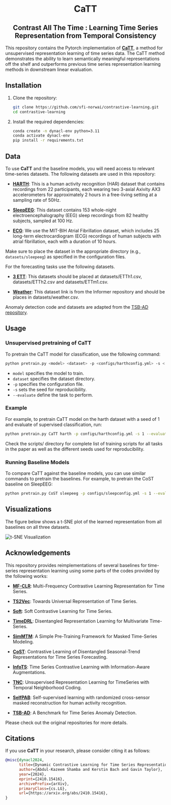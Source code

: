 <h1 align="center">CaTT</h1>
<h2 align="center">Contrast All The Time : Learning Time Series Representation from Temporal Consistency</h2>

This repository contains the Pytorch implementation of [**CaTT**](https://arxiv.org/abs/2410.15416), a method for unsupervised representation learning of time series data. The CaTT method demonstrates the ability to learn semantically meaningful representations off the shelf and outperforms previous time series representation learning methods in downstream linear evaluation.


## Installation

1. Clone the repository:
    ```bash
    git clone https://github.com/sfi-norwai/contrastive-learning.git
    cd contrastive-learning
    ```

2. Install the required dependencies:
    ```bash
    conda create -n dynacl-env python=3.11
    conda activate dynacl-env
    pip install -r requirements.txt
    ```

## Data


To use **CaTT** and the baseline models, you will need access to relevant time-series datasets. The following datasets are used in this repository:

- [**HARTH**](https://archive.ics.uci.edu/dataset/779/harth): This is a human activity recognition (HAR) dataset that contains recordings from 22 participants, each wearing two 3-axial Axivity AX3 accelerometers for approximately 2 hours in a free-living setting at a sampling rate of 50Hz.

- [**SleepEEG**](https://www.physionet.org/content/sleep-edfx/1.0.0/): This dataset contains 153 whole-night electroencephalography (EEG) sleep recordings from 82 healthy subjects, sampled at 100 Hz.

- [**ECG**](https://physionet.org/content/afdb/1.0.0/): We use the MIT-BIH Atrial Fibrillation dataset, which includes 25 long-term electrocardiogram (ECG) recordings of human subjects with atrial fibrillation, each with a duration of 10 hours.

Make sure to place the dataset in the appropriate directory (e.g., `datasets/sleepeeg`) as specified in the configuration files.

For the forecasting tasks use the following datasets.

- [**3 ETT**](https://github.com/zhouhaoyi/ETDataset): This datasets should be placed at datasets/ETTh1.csv, datasets/ETTh2.csv and datasets/ETTm1.csv.

- [**Weather**](https://github.com/zhouhaoyi/Informer2020): This dataset link is from the Informer repository and should be places in datasets/weather.csv.

Anomaly detection code and datasets are adapted from the [TSB-AD repository](https://github.com/TheDatumOrg/TSB-AD).



## Usage

### Unsupervised pretraining of CaTT

To pretrain the CaTT model for classification, use the following command:

```bash
python pretrain.py <model> <dataset> -p <configs/harthconfig.yml> -s < > --evaluate < >

```
- `model` specifies the model to train.
- `dataset` specifies the dataset directory.
- `-p` specifies the configuration file.
- `-s` sets the seed for reproducibility.
- `--evaluate` define the task to perform.

### Example
For example, to pretrain CaTT model on the harth dataset with a seed of 1 and evaluate of supervised classification, run:
```bash
python pretrain.py CaTT harth -p configs/harthconfig.yml -s 1 --evaluate supervised
```
Check the scripts/ directory for complete list of training scripts for all tasks in the paper as well as the different seeds used for reproducibility.

### Running Baseline Models
To compare CaTT against the baseline models, you can use similar commands to pretrain the baselines. For example, to pretrain the CoST baseline on SleepEEG:

```bash
python pretrain.py CoST sleepeeg -p configs/sleepconfig.yml -s 1 --evaluate supervised
```

## Visualizations

The figure below shows a t-SNE plot of the learned representation from all baselines on all three datasets.

![t-SNE Visualization](./images/CaTT_embeddings.png?raw=true "Title")


## Acknowledgements

This repository provides reimplementations of several baselines for time-series representation learning using some parts of the codes provided by the following  works:

- [**MF-CLR**](https://github.com/duanjufang/MF-CLR): Multi-Frequency Contrastive Learning Representation for Time Series.

- [**TS2Vec**](https://github.com/zhihanyue/ts2vec): Towards Universal Representation of Time Series.

- [**Soft**](https://github.com/seunghan96/softclt?tab=readme-ov-file): Soft Contrastive Learning for Time Series.
- [**TimeDRL**](https://github.com/blacksnail789521/TimeDRL): Disentangled Representation Learning for Multivariate Time-Series.

- [**SimMTM**](https://github.com/thuml/SimMTM): A Simple Pre-Training Framework for Masked Time-Series Modeling.

- [**CoST**](https://github.com/salesforce/CoST): Contrastive Learning of Disentangled Seasonal-Trend Representations for Time Series Forecasting.
- [**InfoTS**](https://github.com/chengw07/InfoTS): Time Series Contrastive Learning with Information-Aware Augmentations.
- [**TNC**](https://github.com/sanatonek/TNC_representation_learning): Unsupervised Representation Learning for TimeSeries with Temporal Neighborhood Coding.
- [**SelfPAB**](https://github.com/ntnu-ai-lab/SelfPAB): Self-supervised learning with randomized cross-sensor masked reconstruction for human activity recognition.
- [**TSB-AD**](https://github.com/TheDatumOrg/TSB-AD): A Benchmark for Time Series Anomaly Detection.

Please check out the original repositories for more details.

## Citations

If you use **CaTT** in your research, please consider citing it as follows:

```bibtex
@misc{dynacl2024,
      title={Dynamic Contrastive Learning for Time Series Representation}, 
      author={Abdul-Kazeem Shamba and Kerstin Bach and Gavin Taylor},
      year={2024},
      eprint={2410.15416},
      archivePrefix={arXiv},
      primaryClass={cs.LG},
      url={https://arxiv.org/abs/2410.15416}, 
}
